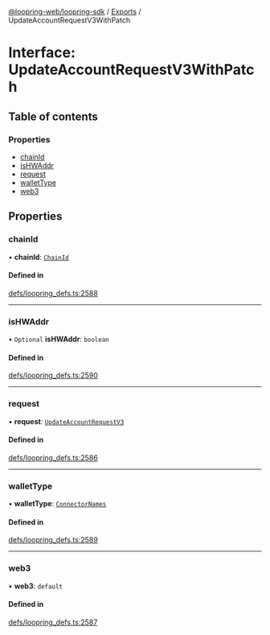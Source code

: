 [@loopring-web/loopring-sdk](../README.md) / [Exports](../modules.md) / UpdateAccountRequestV3WithPatch

# Interface: UpdateAccountRequestV3WithPatch

## Table of contents

### Properties

- [chainId](UpdateAccountRequestV3WithPatch.md#chainid)
- [isHWAddr](UpdateAccountRequestV3WithPatch.md#ishwaddr)
- [request](UpdateAccountRequestV3WithPatch.md#request)
- [walletType](UpdateAccountRequestV3WithPatch.md#wallettype)
- [web3](UpdateAccountRequestV3WithPatch.md#web3)

## Properties

### chainId

• **chainId**: [`ChainId`](../enums/ChainId.md)

#### Defined in

[defs/loopring_defs.ts:2588](https://github.com/Loopring/loopring_sdk/blob/81e0b16/src/defs/loopring_defs.ts#L2588)

___

### isHWAddr

• `Optional` **isHWAddr**: `boolean`

#### Defined in

[defs/loopring_defs.ts:2590](https://github.com/Loopring/loopring_sdk/blob/81e0b16/src/defs/loopring_defs.ts#L2590)

___

### request

• **request**: [`UpdateAccountRequestV3`](UpdateAccountRequestV3.md)

#### Defined in

[defs/loopring_defs.ts:2586](https://github.com/Loopring/loopring_sdk/blob/81e0b16/src/defs/loopring_defs.ts#L2586)

___

### walletType

• **walletType**: [`ConnectorNames`](../enums/ConnectorNames.md)

#### Defined in

[defs/loopring_defs.ts:2589](https://github.com/Loopring/loopring_sdk/blob/81e0b16/src/defs/loopring_defs.ts#L2589)

___

### web3

• **web3**: `default`

#### Defined in

[defs/loopring_defs.ts:2587](https://github.com/Loopring/loopring_sdk/blob/81e0b16/src/defs/loopring_defs.ts#L2587)
